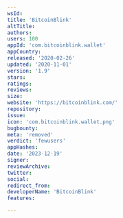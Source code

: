 ```yaml
---
wsId: 
title: 'BitcoinBlink'
altTitle: 
authors: 
users: 100
appId: 'com.bitcoinblink.wallet'
appCountry: 
released: '2020-02-26'
updated: '2020-11-01'
version: '1.9'
stars: 
ratings: 
reviews: 
size: 
website: 'https://bitcoinblink.com/'
repository: 
issue: 
icon: 'com.bitcoinblink.wallet.png'
bugbounty: 
meta: 'removed'
verdict: 'fewusers'
appHashes: 
date: '2023-12-19'
signer: 
reviewArchive: 
twitter: 
social: 
redirect_from: 
developerName: 'BitcoinBlink'
features: 

---
```


